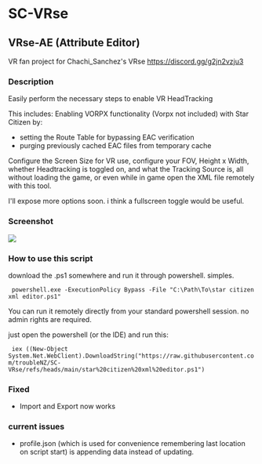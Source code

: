 # SC-VRse
## VRse-AE (Attribute Editor)

VR fan project for
Chachi_Sanchez's VRse
https://discord.gg/g2jn2vzju3

### Description
Easily perform the necessary steps to enable VR HeadTracking 

This includes:
Enabling VORPX functionality (Vorpx not included) with Star Citizen by:
- setting the Route Table for bypassing EAC verification
- purging previously cached EAC files from temporary cache

Configure the Screen Size for VR use, configure your FOV, Height x Width, whether Headtracking is toggled on, and what the Tracking Source is, all without loading the game, or even while in game open the XML file remotely with this tool.

I'll expose more options soon. i think a fullscreen toggle would be useful.


### Screenshot
![](https://cdn.discordapp.com/attachments/1037213809800122470/1347424143712194590/Screenshot_2025-03-07_172156.png?ex=67cbc605&is=67ca7485&hm=91450c67e7c3c4600f310f870b83a78cc793dbe8d6627c19952f29c38ea4ee68&)


### How to use this script

download the .ps1 somewhere and run it through powershell. simples.

` powershell.exe -ExecutionPolicy Bypass -File "C:\Path\To\star citizen xml editor.ps1"`

You can run it remotely directly from your standard powershell session. no admin rights are required.

just open the powershell (or the IDE) and run this:

` iex ((New-Object System.Net.WebClient).DownloadString("https://raw.githubusercontent.com/troubleNZ/SC-VRse/refs/heads/main/star%20citizen%20xml%20editor.ps1")`

### Fixed
- Import and Export now works

### current issues

- profile.json (which is used for convenience remembering last location on script start) is appending data instead of updating. 
